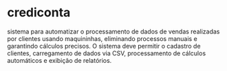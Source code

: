 # crediconta
sistema para automatizar o processamento de dados de vendas realizadas por clientes usando maquininhas, eliminando processos manuais e garantindo cálculos precisos. O sistema deve permitir o cadastro de clientes, carregamento de dados via CSV, processamento de cálculos automáticos e exibição de relatórios.

